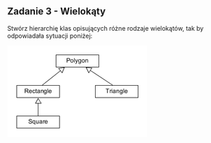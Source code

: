 ## Zadanie 3 - Wielokąty

Stwórz hierarchię klas opisujących różne rodzaje wielokątów, tak by odpowiadała sytuacji poniżej:

![](resources/images/polygon_1.png)
